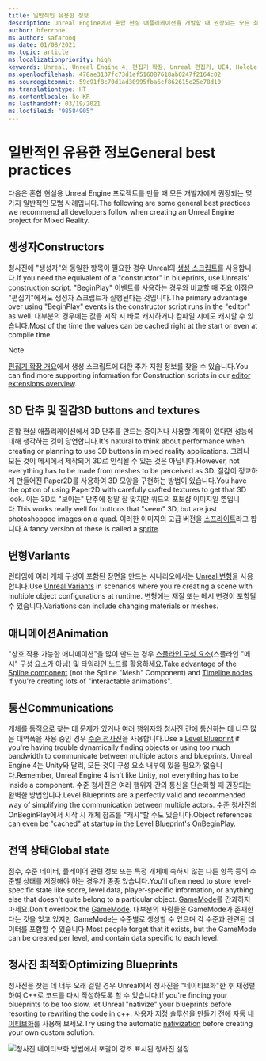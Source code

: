 ```yaml
---
title: 일반적인 유용한 정보
description: Unreal Engine에서 혼합 현실 애플리케이션을 개발할 때 권장되는 모든 최신 모범 사례를 파악하세요.
author: hferrone
ms.author: safarooq
ms.date: 01/08/2021
ms.topic: article
ms.localizationpriority: high
keywords: Unreal, Unreal Engine 4, 편집기 확장, Unreal 편집기, UE4, HoloLens, HoloLens 2, 혼합 현실, 개발, 설명서, 가이드, 기능, 혼합 현실 헤드셋, windows mixed reality 헤드셋, 가상 현실 헤드셋, 이식, 업그레이드
ms.openlocfilehash: 478ae3137fc73d1ef516087618ab0247f2164c02
ms.sourcegitcommit: 59c91f8c70d1ad30995fba6cf862615e25e78d10
ms.translationtype: HT
ms.contentlocale: ko-KR
ms.lasthandoff: 03/19/2021
ms.locfileid: "98584905"
---
```

# <a name="general-best-practices"></a><span data-ttu-id="93a1a-104">일반적인 유용한 정보</span><span class="sxs-lookup"><span data-stu-id="93a1a-104">General best practices</span></span>

<span data-ttu-id="93a1a-105">다음은 혼합 현실용 Unreal Engine 프로젝트를 만들 때 모든 개발자에게 권장되는 몇 가지 일반적인 모범 사례입니다.</span><span class="sxs-lookup"><span data-stu-id="93a1a-105">The following are some general best practices we recommend all developers follow when creating an Unreal Engine project for Mixed Reality.</span></span>

## <a name="constructors"></a><span data-ttu-id="93a1a-106">생성자</span><span class="sxs-lookup"><span data-stu-id="93a1a-106">Constructors</span></span>

<span data-ttu-id="93a1a-107">청사진에 "생성자"와 동일한 항목이 필요한 경우 Unreal의 [생성 스크립트](https://docs.unrealengine.com/ProgrammingAndScripting/Blueprints/UserGuide/UserConstructionScript/index.html)를 사용합니다.</span><span class="sxs-lookup"><span data-stu-id="93a1a-107">If you need the equivalent of a "constructor" in blueprints, use Unreals' [construction script](https://docs.unrealengine.com/ProgrammingAndScripting/Blueprints/UserGuide/UserConstructionScript/index.html).</span></span> <span data-ttu-id="93a1a-108">"BeginPlay" 이벤트를 사용하는 경우와 비교할 때 주요 이점은 "편집기"에서도 생성자 스크립트가 실행된다는 것입니다.</span><span class="sxs-lookup"><span data-stu-id="93a1a-108">The primary advantage over using "BeginPlay" events is the constructor script runs in the "editor" as well.</span></span> <span data-ttu-id="93a1a-109">대부분의 경우에는 값을 시작 시 바로 캐시하거나 컴파일 시에도 캐시할 수 있습니다.</span><span class="sxs-lookup"><span data-stu-id="93a1a-109">Most of the time the values can be cached right at the start or even at compile time.</span></span>

> [!NOTE]
> <span data-ttu-id="93a1a-110">[편집기 확장 개요](unreal-editor-extensions.md#construction-scripts)에서 생성 스크립트에 대한 추가 지원 정보를 찾을 수 있습니다.</span><span class="sxs-lookup"><span data-stu-id="93a1a-110">You can find more supporting information for Construction scripts in our [editor extensions overview](unreal-editor-extensions.md#construction-scripts).</span></span>

## <a name="3d-buttons-and-textures"></a><span data-ttu-id="93a1a-111">3D 단추 및 질감</span><span class="sxs-lookup"><span data-stu-id="93a1a-111">3D buttons and textures</span></span>

<span data-ttu-id="93a1a-112">혼합 현실 애플리케이션에서 3D 단추를 만드는 중이거나 사용할 계획이 있다면 성능에 대해 생각하는 것이 당연합니다.</span><span class="sxs-lookup"><span data-stu-id="93a1a-112">It's natural to think about performance when creating or planning to use 3D buttons in mixed reality applications.</span></span> <span data-ttu-id="93a1a-113">그러나 모든 것이 메시에서 제작되어 3D로 인식될 수 있는 것은 아닙니다.</span><span class="sxs-lookup"><span data-stu-id="93a1a-113">However, not everything has to be made from meshes to be perceived as 3D.</span></span> <span data-ttu-id="93a1a-114">질감이 정교하게 만들어진 Paper2D를 사용하여 3D 모양을 구현하는 방법이 있습니다.</span><span class="sxs-lookup"><span data-stu-id="93a1a-114">You have the option of using Paper2D with carefully crafted textures to get that 3D look.</span></span> <span data-ttu-id="93a1a-115">이는 3D로 "보이는" 단추에 정말 잘 맞지만 쿼드의 포토샵 이미지일 뿐입니다.</span><span class="sxs-lookup"><span data-stu-id="93a1a-115">This works really well for buttons that "seem" 3D, but are just photoshopped images on a quad.</span></span> <span data-ttu-id="93a1a-116">이러한 이미지의 고급 버전을 [스프라이트](https://docs.unrealengine.com/AnimatingObjects/Paper2D/Sprites/index.html)라고 합니다.</span><span class="sxs-lookup"><span data-stu-id="93a1a-116">A fancy version of these is called a [sprite](https://docs.unrealengine.com/AnimatingObjects/Paper2D/Sprites/index.html).</span></span>

## <a name="variants"></a><span data-ttu-id="93a1a-117">변형</span><span class="sxs-lookup"><span data-stu-id="93a1a-117">Variants</span></span>

<span data-ttu-id="93a1a-118">런타임에 여러 개체 구성이 포함된 장면을 만드는 시나리오에서는 [Unreal 변형](https://docs.unrealengine.com/Basics/Levels/Variants/index.html)을 사용합니다.</span><span class="sxs-lookup"><span data-stu-id="93a1a-118">Use [Unreal Variants](https://docs.unrealengine.com/Basics/Levels/Variants/index.html) in scenarios where you're creating a scene with multiple object configurations at runtime.</span></span> <span data-ttu-id="93a1a-119">변형에는 재질 또는 메시 변경이 포함될 수 있습니다.</span><span class="sxs-lookup"><span data-stu-id="93a1a-119">Variations can include changing materials or meshes.</span></span> 

## <a name="animation"></a><span data-ttu-id="93a1a-120">애니메이션</span><span class="sxs-lookup"><span data-stu-id="93a1a-120">Animation</span></span>

<span data-ttu-id="93a1a-121">"상호 작용 가능한 애니메이션"을 많이 만드는 경우 [스플라인 구성 요소](https://docs.unrealengine.com/API/Runtime/Engine/Components/USplineComponent/index.html)(스플라인 "메시" 구성 요소가 아님) 및 [타임라인 노드](https://docs.unrealengine.com/ProgrammingAndScripting/Blueprints/UserGuide/Timelines/index.html)를 활용하세요.</span><span class="sxs-lookup"><span data-stu-id="93a1a-121">Take advantage of the [Spline component](https://docs.unrealengine.com/API/Runtime/Engine/Components/USplineComponent/index.html) (not the Spline "Mesh" Component) and [Timeline nodes](https://docs.unrealengine.com/ProgrammingAndScripting/Blueprints/UserGuide/Timelines/index.html) if you're creating lots of "interactable animations".</span></span> 

<!-- You can find a comprehensive [video tutorial here](https://www.youtube.com/watch?v=bWXI91FdMtk&ab_channel=DoubleCrossGames). -->

## <a name="communications"></a><span data-ttu-id="93a1a-122">통신</span><span class="sxs-lookup"><span data-stu-id="93a1a-122">Communications</span></span>

<span data-ttu-id="93a1a-123">개체를 동적으로 찾는 데 문제가 있거나 여러 행위자와 청사진 간에 통신하는 데 너무 많은 대역폭을 사용 중인 경우 [수준 청사진](https://docs.unrealengine.com/ProgrammingAndScripting/Blueprints/UserGuide/Types/LevelBlueprint/index.html)을 사용합니다.</span><span class="sxs-lookup"><span data-stu-id="93a1a-123">Use a [Level Blueprint](https://docs.unrealengine.com/ProgrammingAndScripting/Blueprints/UserGuide/Types/LevelBlueprint/index.html) if you're having trouble dynamically finding objects or using too much bandwidth to communicate between multiple actors and blueprints.</span></span> <span data-ttu-id="93a1a-124">Unreal Engine 4는 Unity와 달리, 모든 것이 구성 요소 내부에 있을 필요가 없습니다.</span><span class="sxs-lookup"><span data-stu-id="93a1a-124">Remember, Unreal Engine 4 isn't like Unity, not everything has to be inside a component.</span></span> <span data-ttu-id="93a1a-125">수준 청사진은 여러 행위자 간의 통신을 단순화할 때 권장되는 완벽한 방법입니다.</span><span class="sxs-lookup"><span data-stu-id="93a1a-125">Level Blueprints are a perfectly valid and recommended way of simplifying the communication between multiple actors.</span></span> <span data-ttu-id="93a1a-126">수준 청사진의 OnBeginPlay에서 시작 시 개체 참조를 "캐시"할 수도 있습니다.</span><span class="sxs-lookup"><span data-stu-id="93a1a-126">Object references can even be "cached" at startup in the Level Blueprint's OnBeginPlay.</span></span>

## <a name="global-state"></a><span data-ttu-id="93a1a-127">전역 상태</span><span class="sxs-lookup"><span data-stu-id="93a1a-127">Global state</span></span>

<span data-ttu-id="93a1a-128">점수, 수준 데이터, 플레이어 관련 정보 또는 특정 개체에 속하지 않는 다른 항목 등의 수준별 상태를 저장해야 하는 경우가 종종 있습니다.</span><span class="sxs-lookup"><span data-stu-id="93a1a-128">You'll often need to store level-specific state like score, level data, player-specific information, or anything else that doesn't quite belong to a particular object.</span></span> <span data-ttu-id="93a1a-129">[GameMode](https://docs.unrealengine.com/en-US/InteractiveExperiences/Framework/GameMode/index.html)를 간과하지 마세요.</span><span class="sxs-lookup"><span data-stu-id="93a1a-129">Don't overlook the [GameMode](https://docs.unrealengine.com/en-US/InteractiveExperiences/Framework/GameMode/index.html).</span></span> <span data-ttu-id="93a1a-130">대부분의 사람들은 GameMode가 존재한다는 것을 잊고 있지만 GameMode는 수준별로 생성할 수 있으며 각 수준과 관련된 데이터를 포함할 수 있습니다.</span><span class="sxs-lookup"><span data-stu-id="93a1a-130">Most people forget that it exists, but the GameMode can be created per level, and contain data specific to each level.</span></span>

## <a name="optimizing-blueprints"></a><span data-ttu-id="93a1a-131">청사진 최적화</span><span class="sxs-lookup"><span data-stu-id="93a1a-131">Optimizing Blueprints</span></span>

<span data-ttu-id="93a1a-132">청사진을 찾는 데 너무 오래 걸릴 경우 Unreal에서 청사진을 "네이티브화"한 후 재정렬하여 C++로 코드를 다시 작성하도록 할 수 있습니다.</span><span class="sxs-lookup"><span data-stu-id="93a1a-132">If you're finding your blueprints to be too slow, let Unreal "nativize" your blueprints before resorting to rewriting the code in c++.</span></span> <span data-ttu-id="93a1a-133">사용자 지정 솔루션을 만들기 전에 자동 [네이티브화](https://docs.unrealengine.com/ProgrammingAndScripting/Blueprints/TechnicalGuide/NativizingBlueprints/index.html)를 사용해 보세요.</span><span class="sxs-lookup"><span data-stu-id="93a1a-133">Try using the automatic [nativization](https://docs.unrealengine.com/ProgrammingAndScripting/Blueprints/TechnicalGuide/NativizingBlueprints/index.html) before creating your own custom solution.</span></span>

![청사진 네이티브화 방법에서 포괄이 강조 표시된 청사진 설정](images/unreal-general-practices-img-01.jpg)
